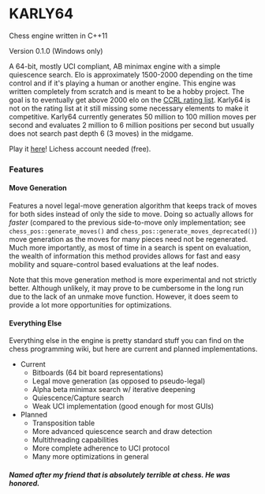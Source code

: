 # KARLY64 
Chess engine written in C++11

Version 0.1.0 (Windows only)

A 64-bit, mostly UCI compliant, AB minimax engine with a simple quiescence search. Elo is approximately 1500-2000 depending on the time control and if it's playing a human or another engine. This engine was written completely from scratch and is meant to be a hobby project. The goal is to eventually get above 2000 elo on the [CCRL rating list](https://www.computerchess.org.uk/ccrl/4040/). Karly64 is not on the rating list at it still missing some necessary elements to make it competitive. Karly64 currently generates 50 million to 100 million moves per second and evaluates 2 million to 6 million positions per second but usually does not search past depth 6 (3 moves) in the midgame.

Play it [here](https://lichess.org/@/karly64)! Lichess account needed (free).

### Features

#### Move Generation
Features a novel legal-move generation algorithm that keeps track of moves for both sides instead of only the side to move. Doing so actually allows for *faster* (compared to the previous side-to-move only implementation; see `chess_pos::generate_moves()` and `chess_pos::generate_moves_deprecated()`) move generation as the moves for many pieces need not be regenerated. Much more importantly, as most of time in a search is spent on evaluation, the wealth of information this method provides allows for fast and easy mobility and square-control based evaluations at the leaf nodes.

Note that this move generation method is more experimental and not strictly better. Although unlikely, it may prove to be cumbersome in the long run due to the lack of an unmake move function. However, it does seem to provide a lot more opportunities for optimizations.

#### Everything Else
Everything else in the engine is pretty standard stuff you can find on the chess programming wiki, but here are current and planned implementations.
  - Current
    - Bitboards (64 bit board representations)
    - Legal move generation (as opposed to pseudo-legal)
    - Alpha beta minimax search w/ iterative deepening
    - Quiescence/Capture search
    - Weak UCI implementation (good enough for most GUIs)
  - Planned
    - Transposition table
    - More advanced quiescence search and draw detection
    - Multithreading capabilities
    - More complete adherence to UCI protocol
    - Many more optimizations in general 
    
   
   
 ##### Named after my friend that is absolutely terrible at chess. He was honored.

